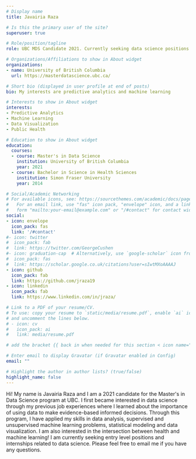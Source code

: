 ```yaml
---
# Display name
title: Javairia Raza

# Is this the primary user of the site?
superuser: true

# Role/position/tagline
role: UBC MDS Candidate 2021. Currently seeking data science positions.  

# Organizations/Affiliations to show in About widget
organizations:
- name: University of British Columbia
  url: https://masterdatascience.ubc.ca/

# Short bio (displayed in user profile at end of posts)
bio: My interests are predictive analytics and machine learning

# Interests to show in About widget
interests:
- Predictive Analytics
- Machine Learning
- Data Visualization
- Public Health 

# Education to show in About widget
education:
  courses:
  - course: Master's in Data Science 
    institution: University of British Columbia
    year: 2021
  - course: Bachelor in Science in Health Sciences
    institution: Simon Fraser University 
    year: 2014

# Social/Academic Networking
# For available icons, see: https://sourcethemes.com/academic/docs/page-builder/#icons
#   For an email link, use "fas" icon pack, "envelope" icon, and a link in the
#   form "mailto:your-email@example.com" or "/#contact" for contact widget.
social:
- icon: envelope
  icon_pack: fas
  link: '/#contact'
#- icon: twitter
#  icon_pack: fab
#  link: https://twitter.com/GeorgeCushen
#- icon: graduation-cap  # Alternatively, use `google-scholar` icon from `ai` icon pack
#  icon_pack: fas
#  link: https://scholar.google.co.uk/citations?user=sIwtMXoAAAAJ
- icon: github
  icon_pack: fab
  link: https://github.com/jraza19
- icon: linkedin
  icon_pack: fab
  link: https://www.linkedin.com/in/jraza/

# Link to a PDF of your resume/CV.
# To use: copy your resume to `static/media/resume.pdf`, enable `ai` icons in `params.toml`, 
# and uncomment the lines below.
# - icon: cv
#   icon_pack: ai
#   link: media/resume.pdf

# add the bracket {{ back in when needed for this section < icon name="download" pack="fas" >}} Download my< staticref "media/demo_resume.pdf" "newtab" >}}resumé{{< /staticref >}}

# Enter email to display Gravatar (if Gravatar enabled in Config)
email: ""

# Highlight the author in author lists? (true/false)
highlight_name: false
---
```


Hi! My name is Javairia Raza and I am a 2021 candidate for the Master's in Data Science program at UBC.  I first became interested in data science through my previous job experiences where I learned about the importance of using data to make evidence-based informed decisions. Through this program, I have applied my skills in data analysis, supervised and unsupervised machine learning problems, statistical modeling and data visualization. I am also interested in the intersection between health and machine learning! I am currently seeking entry level positions and internships related to data science. Please feel free to email me if you have any questions. 
